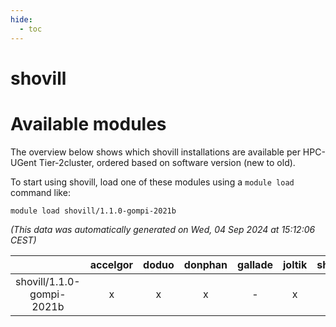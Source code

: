 ```yaml
---
hide:
  - toc
---
```


shovill
=======

# Available modules


The overview below shows which shovill installations are available per HPC-UGent Tier-2cluster, ordered based on software version (new to old).

To start using shovill, load one of these modules using a `module load` command like:

```shell
module load shovill/1.1.0-gompi-2021b
```

*(This data was automatically generated on Wed, 04 Sep 2024 at 15:12:06 CEST)*  

| |accelgor|doduo|donphan|gallade|joltik|shinx|skitty|
| :---: | :---: | :---: | :---: | :---: | :---: | :---: | :---: |
|shovill/1.1.0-gompi-2021b|x|x|x|-|x|-|x|
